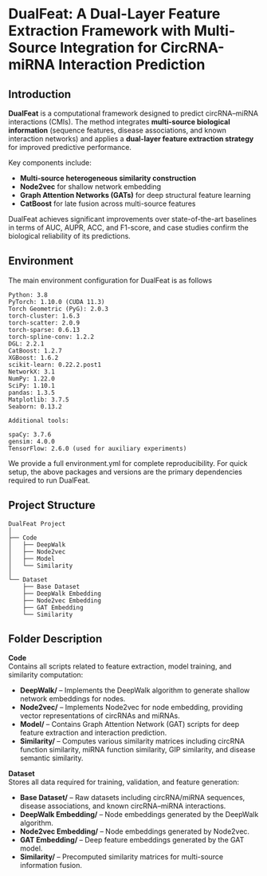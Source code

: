 # DualFeat: A Dual-Layer Feature Extraction Framework with Multi-Source Integration for CircRNA-miRNA Interaction Prediction
## Introduction

**DualFeat** is a computational framework designed to predict circRNA–miRNA interactions (CMIs). The method integrates **multi-source biological information** (sequence features, disease associations, and known interaction networks) and applies a **dual-layer feature extraction strategy** for improved predictive performance.

Key components include:

* **Multi-source heterogeneous similarity construction**
* **Node2vec** for shallow network embedding
* **Graph Attention Networks (GATs)** for deep structural feature learning
* **CatBoost** for late fusion across multi-source features

DualFeat achieves significant improvements over state-of-the-art baselines in terms of AUC, AUPR, ACC, and F1-score, and case studies confirm the biological reliability of its predictions.

## Environment

The main environment configuration for DualFeat is as follows
```text
Python: 3.8
PyTorch: 1.10.0 (CUDA 11.3)
Torch Geometric (PyG): 2.0.3
torch-cluster: 1.6.3
torch-scatter: 2.0.9
torch-sparse: 0.6.13
torch-spline-conv: 1.2.2
DGL: 2.2.1
CatBoost: 1.2.7
XGBoost: 1.6.2
scikit-learn: 0.22.2.post1
NetworkX: 3.1
NumPy: 1.22.0
SciPy: 1.10.1
pandas: 1.3.5
Matplotlib: 3.7.5
Seaborn: 0.13.2

Additional tools:

spaCy: 3.7.6
gensim: 4.0.0
TensorFlow: 2.6.0 (used for auxiliary experiments)
```
We provide a full environment.yml for complete reproducibility.
For quick setup, the above packages and versions are the primary dependencies required to run DualFeat.

## Project Structure
```text
DualFeat Project
│
├── Code
│   ├── DeepWalk
│   ├── Node2vec
│   ├── Model
│   └── Similarity
│
└── Dataset
    ├── Base Dataset
    ├── DeepWalk Embedding
    ├── Node2vec Embedding
    ├── GAT Embedding
    └── Similarity
```
## Folder Description

**Code**  
Contains all scripts related to feature extraction, model training, and similarity computation:

- **DeepWalk/** – Implements the DeepWalk algorithm to generate shallow network embeddings for nodes.  
- **Node2vec/** – Implements Node2vec for node embedding, providing vector representations of circRNAs and miRNAs.  
- **Model/** – Contains Graph Attention Network (GAT) scripts for deep feature extraction and interaction prediction.  
- **Similarity/** – Computes various similarity matrices including circRNA function similarity, miRNA function similarity, GIP similarity, and disease semantic similarity.  

**Dataset**  
Stores all data required for training, validation, and feature generation:

- **Base Dataset/** – Raw datasets including circRNA/miRNA sequences, disease associations, and known circRNA–miRNA interactions.  
- **DeepWalk Embedding/** – Node embeddings generated by the DeepWalk algorithm.  
- **Node2vec Embedding/** – Node embeddings generated by Node2vec.  
- **GAT Embedding/** – Deep feature embeddings generated by the GAT model.  
- **Similarity/** – Precomputed similarity matrices for multi-source information fusion.



